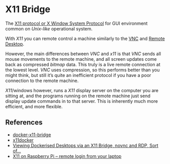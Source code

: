 # X11 Bridge 

The [X11 protocol or X Window System Protocol](https://www.x.org/wiki/) for GUI environment common on *Unix-like* operational system.

With *X11* you can remote control a machine similarly to the [VNC](https://www.realvnc.com/en/connect/download/viewer/) and [Remote Desktop](https://support.microsoft.com/en-us/help/4028379/windows-10-how-to-use-remote-desktop). 

However, the main differences between *VNC* and *x11* is that *VNC* sends all mouse movements to the remote machine, and all screen updates come back as compressed *bitmap* data. This truly is a live remote connection at the lowest level. *VNC* uses compression, so this performs better than you might think, but still it’s quite an inefficient protocol if you have a poor connection to the remote machine.

*X11*/windows however, runs a *X11* display server on the computer you are sitting at, and the programs running on the remote machine just send display update commands in to that server. This is inherently much more efficient, and more flexible.

## References 

- [docker-x11-bridge](https://github.com/JAremko/docker-x11-bridge)
- [x11docker](https://github.com/mviereck/x11docker)
- [Viewing Dockerised Desktops via an X11 Bridge, novnc and RDP, Sort of...](https://blog.ouseful.info/2019/02/06/viewing-dockerised-desktops-via-an-x11-bridge-novnc/)
- [X11 on Raspberry Pi – remote login from your laptop](http://blog.whaleygeek.co.uk/x11-on-raspberry-pi-remote-login-from-your-laptop/)


